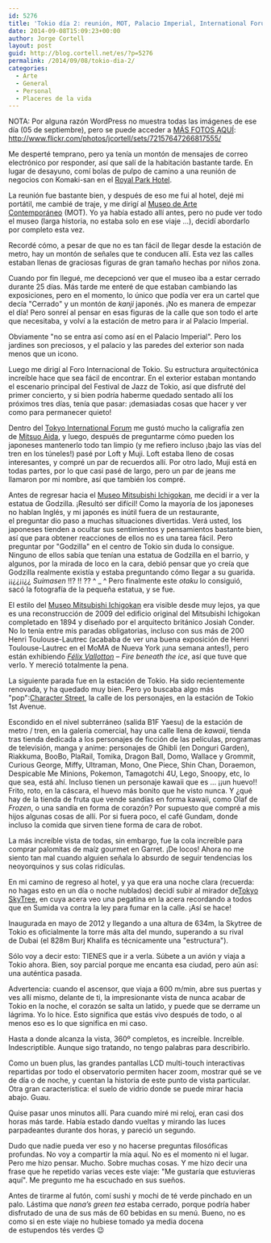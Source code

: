 ```yaml
---
id: 5276
title: 'Tokio día 2: reunión, MOT, Palacio Imperial, International Forum, Museo Mitsubishi Ichigokan, Estación de Tokio, Character Street, y SkyTree'
date: 2014-09-08T15:09:23+00:00
author: Jorge Cortell
layout: post
guid: http://blog.cortell.net/es/?p=5276
permalink: /2014/09/08/tokio-dia-2/
categories:
  - Arte
  - General
  - Personal
  - Placeres de la vida
---
```

NOTA: Por alguna razón WordPress no muestra todas las imágenes de ese día (05 de septiembre), pero se puede acceder a <a title="https://secure.flickr.com/photos/jcortell/sets/72157647266817555/" href="https://secure.flickr.com/photos/jcortell/sets/72157647266817555/" target="_blank">MÁS FOTOS AQUÍ</a>: <a title="Mi set en Flickr" href="http://www.flickr.com/photos/jcortell/sets/72157647266817555/" target="_blank">http://www.flickr.com/photos/jcortell/sets/72157647266817555/</a>

Me desperté temprano, pero ya tenía un montón de mensajes de correo electrónico por responder, así que salí de la habitación bastante tarde. En lugar de desayuno, comí bolas de pulpo de camino a una reunión de negocios con Komaki-san en el <a title="http://www.rph.co.jp/english/" href="http://www.rph.co.jp/english/" target="_blank">Royal Park Hotel</a>.

La reunión fue bastante bien, y después de eso me fui al hotel, dejé mi portátil, me cambié de traje, y me dirigí al <a title="http://www.mot-art-museum.jp/eng/" href="http://www.mot-art-museum.jp/eng/" target="_blank">Museo de Arte Contemporáneo</a> (MOT). Yo ya había estado allí antes, pero no pude ver todo el museo (larga historia, no estaba solo en ese viaje ...), decidí abordarlo por completo esta vez.

Recordé cómo, a pesar de que no es tan fácil de llegar desde la estación de metro, hay un montón de señales que te conducen allí. Esta vez las calles estaban llenas de graciosas figuras de gran tamaño hechas por niños zona.

Cuando por fin llegué, me decepcionó ver que el museo iba a estar cerrado durante 25 días. Más tarde me enteré de que estaban cambiando las exposiciones, pero en el momento, lo único que podía ver era un cartel que decía "Cerrado" y un montón de _kanji_ japonés. ¡No es manera de empezar el día! Pero sonreí al pensar en esas figuras de la calle que son todo el arte que necesitaba, y volví a la estación de metro para ir al Palacio Imperial.

Obviamente "no se entra así como así en el Palacio Imperial". Pero los jardines son preciosos, y el palacio y las paredes del exterior son nada menos que un icono.

Luego me dirigí al Foro Internacional de Tokio. Su estructura arquitectónica increíble hace que sea fácil de encontrar. En el exterior estaban montando el escenario principal del Festival de Jazz de Tokio, así que disfruté del primer concierto, y si bien podría haberme quedado sentado allí los próximos tres días, tenía que pasar: ¡demasiadas cosas que hacer y ver como para permanecer quieto!

Dentro del <a title="http://www.t-i-forum.co.jp/en/" href="http://www.t-i-forum.co.jp/en/" target="_blank">Tokyo International Forum</a> me gustó mucho la caligrafía zen de <a title="http://www.mitsuo.co.jp/museum/foreign/" href="http://www.mitsuo.co.jp/museum/foreign/" target="_blank">Mitsuo Aida</a>, y luego, después de preguntarme cómo pueden los japoneses mantenerlo todo tan limpio (y me refiero incluso ¡bajo las vías del tren en los túneles!) pasé por Loft y Muji. Loft estaba lleno de cosas interesantes, y compré un par de recuerdos allí. Por otro lado, Muji está en todas partes, por lo que casi pasé de largo, pero un par de jeans me llamaron por mi nombre, así que también los compré.

Antes de regresar hacia el <a title="http://mimt.jp/english/" href="http://mimt.jp/english/" target="_blank">Museo Mitsubishi Ichigokan</a>, me decidí ir a ver la estatua de Godzilla. ¡Resultó ser difícil! Como la mayoría de los japoneses no hablan Inglés, y mi japonés es inútil fuera de un restaurante, el preguntar dio paso a muchas situaciones divertidas. Verá usted, los japoneses tienden a ocultar sus sentimientos y pensamientos bastante bien, así que para obtener reacciones de ellos no es una tarea fácil. Pero preguntar por "Godzilla" en el centro de Tokio sin duda lo consigue. Ninguno de ellos sabía que tenían una estatua de Godzilla en el barrio, y algunos, por la mirada de loco en la cara, debió pensar que yo creía que Godzilla realmente existía y estaba preguntando cómo llegar a su guarida. ¡¡¿¿¡¡¿¿ _Suimasen_ !!? !! ?? ^ _ ^ Pero finalmente este _otaku_ lo consiguió, sacó la fotografía de la pequeña estatua, y se fue.

El estilo del <a title="http://mimt.jp/english/" href="http://mimt.jp/english/" target="_blank">Museo Mitsubishi Ichigokan</a> era visible desde muy lejos, ya que es una reconstrucción de 2009 del edificio original del Mitsubishi Ichigokan completado en 1894 y diseñado por el arquitecto británico Josiah Conder. No lo tenía entre mis paradas obligatorias, incluso con sus más de 200 Henri Toulouse-Lautrec (acababa de ver una buena exposición de Henri Toulouse-Lautrec en el MoMA de Nueva York ¡una semana antes!), pero están exhibiendo _<a title="http://mimt.jp/vallotton/" href="http://mimt.jp/vallotton/" target="_blank">Félix Vallotton</a> – Fire beneath the ice_, así que tuve que verlo. Y mereció totalmente la pena.

La siguiente parada fue en la estación de Tokio. Ha sido recientemente renovada, y ha quedado muy bien. Pero yo buscaba algo más "pop":<a title="http://www.tokyoeki-1bangai.co.jp/pdf/floorMap_foreign.pdf" href="http://www.tokyoeki-1bangai.co.jp/pdf/floorMap_foreign.pdf" target="_blank">Character Street</a>, la calle de los personajes, en la estación de Tokio 1st Avenue.

Escondido en el nivel subterráneo (salida B1F Yaesu) de la estación de metro / tren, en la galería comercial, hay una calle llena de _kawaii_, tienda tras tienda dedicada a los personajes de ficción de las películas, programas de televisión, manga y anime: personajes de Ghibli (en Donguri Garden), Riakkuma, BooBo, PlaRail, Tomika, Dragon Ball, Domo, Wallace y Grommit, Curious George, Miffy, Ultraman, Mono, One Piece, Shin Chan, Doraemon, Despicable Me Minions, Pokemon, Tamagotchi 4U, Lego, Snoopy, etc, lo que sea, está ahí. Incluso tienen un personaje kawaii que es ... ¡¡un huevo!! Frito, roto, en la cáscara, el huevo más bonito que he visto nunca. Y ¿qué hay de la tienda de fruta que vende sandías en forma kawaii, como Olaf de _Frozen_, o una sandía en forma de corazón? Por supuesto que compré a mis hijos algunas cosas de allí. Por si fuera poco, el café Gundam, donde incluso la comida que sirven tiene forma de cara de robot.

La más increíble vista de todas, sin embargo, fue la cola increíble para comprar palomitas de maíz gourmet en Garret. ¡De locos! Ahora no me siento tan mal cuando alguien señala lo absurdo de seguir tendencias los neoyorquinos y sus colas ridículas.

En mi camino de regreso al hotel, y ya que era una noche clara (recuerda: no hagas esto en un día o noche nublados) decidí subir al mirador de<a title="http://www.tokyo-skytree.jp/en/" href="http://www.tokyo-skytree.jp/en/" target="_blank">Tokyo SkyTree</a>, en cuya acera veo una pegatina en la acera recordando a todos que en Sumida va contra la ley para fumar en la calle. ¡Así se hace!

Inaugurada en mayo de 2012 y llegando a una altura de 634m, la Skytree de Tokio es oficialmente la torre más alta del mundo, superando a su rival de Dubai (el 828m Burj Khalifa es técnicamente una "estructura").

Sólo voy a decir esto: TIENES que ir a verla. Súbete a un avión y viaja a Tokio ahora. Bien, soy parcial porque me encanta esa ciudad, pero aún así: una auténtica pasada.

Advertencia: cuando el ascensor, que viaja a 600 m/min, abre sus puertas y ves allí mismo, delante de ti, la impresionante vista de nunca acabar de Tokio en la noche, el corazón se salta un latido, y puede que se derrame un lágrima. Yo lo hice. Esto significa que estás vivo después de todo, o al menos eso es lo que significa en mi caso.

Hasta a donde alcanza la vista, 360º completos, es increíble. Increíble. Indescriptible. Aunque sigo tratando, no tengo palabras para describirlo.

Como un buen plus, las grandes pantallas LCD multi-touch interactivas repartidas por todo el observatorio permiten hacer zoom, mostrar qué se ve de día o de noche, y cuentan la historia de este punto de vista particular. Otra gran característica: el suelo de vidrio donde se puede mirar hacia abajo. Guau.

Quise pasar unos minutos allí. Para cuando miré mi reloj, eran casi dos horas más tarde. Había estado dando vueltas y mirando las luces parpadeantes durante dos horas, y pareció un segundo.

Dudo que nadie pueda ver eso y no hacerse preguntas filosóficas profundas. No voy a compartir la mía aquí. No es el momento ni el lugar. Pero me hizo pensar. Mucho. Sobre muchas cosas. Y me hizo decir una frase que he repetido varias veces este viaje: "Me gustaría que estuvieras aquí". Me pregunto me ha escuchado en sus sueños.

Antes de tirarme al futón, comí sushi y mochi de té verde pinchado en un palo. Lástima que _nana’s green tea_ estaba cerrado, porque podría haber disfrutado de una de sus más de 60 bebidas en su menú. Bueno, no es como si en este viaje no hubiese tomado ya media docena de estupendos tés verdes 😉